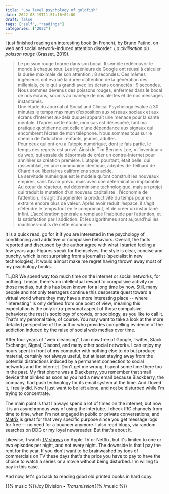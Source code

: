 ```yaml
---
title: "Low level psychology of goldfish"
date: 2022-08-19T11:51:16+02:00
draft: false
tags: ["self", "readings"]
categories: ["2022"]
---
```


I just finished reading an interesting book (in French), by Bruno Patino, on web and social network-induced attention disorder: _La civilisation du poisson rouge_ (Grasset, 2019).

> Le poisson rouge tourne dans son bocal. Il semble redécouvrir le monde à chaque tour. Les ingénieurs de Google ont réussi à calculer la durée maximale de son attention : 8 secondes. Ces mêmes ingénieurs ont évalué la durée d’attention de la génération des millenials, celle qui a grandi avec les écrans connectés : 9 secondes. Nous sommes devenus des poissons rouges, enfermés dans le bocal de nos écrans, soumis au manège de nos alertes et de nos messages instantanés.<br>
> Une étude du Journal of Social and Clinical Psychology évalue à 30 minutes le temps maximum d’exposition aux réseaux sociaux et aux écrans d’Internet au-delà duquel apparaît une menace pour la santé mentale. D’après cette étude, mon cas est désespéré, tant ma pratique quotidienne est celle d’une dépendance aux signaux qui encombrent l’écran de mon téléphone. Nous sommes tous sur le chemin de l’addiction : enfants, jeunes, adultes.<br>
> Pour ceux qui ont cru à l’utopie numérique, dont je fais partie, le temps des regrets est arrivé. Ainsi de Tim Berners Lee, « l’inventeur » du web, qui essaie de désormais de créer un contre-Internet pour annihiler sa création première. L’utopie, pourtant, était belle, qui rassemblait, en une communion identique, adeptes de Teilhard de Chardin ou libertaires californiens sous acide.<br>
> La servitude numérique est le modèle qu’ont construit les nouveaux empires, sans l’avoir prévu, mais avec une détermination implacable. Au cœur du réacteur, nul déterminisme technologique, mais un projet qui traduit la mutation d’un nouveau capitaliste : l’économie de l’attention. Il s’agit d’augmenter la productivité du temps pour en extraire encore plus de valeur. Après avoir réduit l’espace, il s’agit d’étendre le temps tout en le comprimant, et de créer un instantané infini. L’accélération générale a remplacé l’habitude par l’attention, et la satisfaction par l’addiction. Et les algorithmes sont aujourd’hui les machines-outils de cette économie...

It is a quick read, go for it if you are interested in the psychology of conditioning and addictive or compulsive behaviors. Overall, the facts reported and discussed by the author agree with what I started feeling a few years ago. Figures speak for themselves, the style is clear, concise and punchy, which is not surprising from a journalist (specialist in new technologies). It would almost make me regret having thrown away most of my psychology books.

TL;DR We spend way too much time on the internet or social networks, for nothing. I mean, there's no intellectual reward to compulsive activity on those medias, but this has been known for a long time by now. Still, many people and not only teenagers continue this desperate quest toward a virtual world where they may have a more interesting place -- where "interesting" is only defined from one point of view, meaning this expectation is the only intra-personal aspect of those compulsive behaviors; the rest is sociology of crowds, or sociology, as you like to call it. That's my personal take, of course. You may want to take a look at the more detailed perspective of the author who provides compelling evidence of the addiction induced by the raise of social web medias over time.

After four years of "web cleansing", I am now free of Google, Twitter, Stack Exchange, Signal, Discord, and many other social networks. I can enjoy my hours spent in front of my computer with nothing else to do but produce material, certainly not always useful, but at least staying away from the potential distractions induced by a permanent connection to social networks and the internet. Don't get me wrong, I spent some time there too in the past. My first phone was a Blackberry, you remember that small device that blinked as soon as you had a new email because Blackberry, the company, had push technology for its email system at the time. And I loved it, I really did. Now I just want to be left alone, and not be disturbed while I'm trying to concentrate.

The main point is that I always spend a lot of times on the internet, but now it is an asynchronous way of using the intertube. I check IRC channels from time to time, when I'm not engaged in public or private conversations, and [Matrix] is great for that very specific purpose since you get message logs for free -- no need for a bouncer anymore. I also read blogs, via random searches on DDG or my loyal newsreader. But that's about it.

Likewise, I watch [TV shows] on Apple TV or Netflix, but it's limited to one or two episodes per night, and not every night. The downside is that I pay the rent for the year. If you don't want to be brainwashed by tons of commercials on TV these days that's the price you have to pay to have the choice to watch a series or a movie without being disturbed. I'm willing to pay in this case.

And now, let's go back to reading good old printed books in hard copy.

{{% music %}}Joy Division • _Transmission_{{% /music %}}

[matrix]: /post/back-to-matrix/
[tv shows]: /articles/movies/
